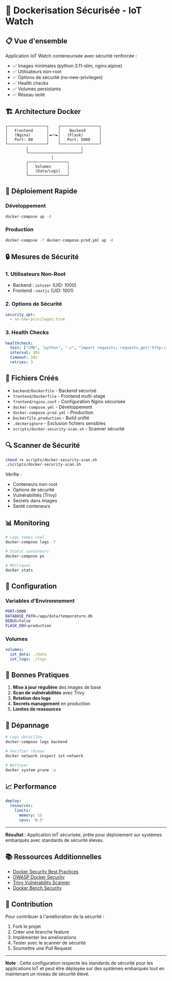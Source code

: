 # 🐳 Dockerisation Sécurisée - IoT Watch

## 📋 Vue d'ensemble

Application IoT Watch conteneurisée avec sécurité renforcée :
- ✅ Images minimales (python:3.11-slim, nginx:alpine)
- ✅ Utilisateurs non-root
- ✅ Options de sécurité (no-new-privileges)
- ✅ Health checks
- ✅ Volumes persistants
- ✅ Réseau isolé

## 🏗️ Architecture Docker

```
┌─────────────────┐    ┌─────────────────┐
│   Frontend      │    │    Backend      │
│   (Nginx)       │◄──►│   (Flask)       │
│   Port: 80      │    │   Port: 5000    │
└─────────────────┘    └─────────────────┘
         │                       │
         └───────────────────────┘
                    │
         ┌─────────────────┐
         │   Volumes       │
         │   (Data/Logs)   │
         └─────────────────┘
```

## 🚀 Déploiement Rapide

### Développement
```bash
docker-compose up -d
```

### Production
```bash
docker-compose -f docker-compose.prod.yml up -d
```

## 🔒 Mesures de Sécurité

### 1. Utilisateurs Non-Root
- Backend : `iotuser` (UID: 1000)
- Frontend : `nextjs` (UID: 1001)

### 2. Options de Sécurité
```yaml
security_opt:
  - no-new-privileges:true
```

### 3. Health Checks
```yaml
healthcheck:
  test: ["CMD", "python", "-c", "import requests; requests.get('http://localhost:5000/api/latest', timeout=5)"]
  interval: 30s
  timeout: 10s
  retries: 3
```

## 📁 Fichiers Créés

- `backend/Dockerfile` - Backend sécurisé
- `frontend/Dockerfile` - Frontend multi-stage
- `frontend/nginx.conf` - Configuration Nginx sécurisée
- `docker-compose.yml` - Développement
- `docker-compose.prod.yml` - Production
- `Dockerfile.production` - Build unifié
- `.dockerignore` - Exclusion fichiers sensibles
- `scripts/docker-security-scan.sh` - Scanner sécurité

## 🔍 Scanner de Sécurité

```bash
chmod +x scripts/docker-security-scan.sh
./scripts/docker-security-scan.sh
```

Vérifie :
- Conteneurs non-root
- Options de sécurité
- Vulnérabilités (Trivy)
- Secrets dans images
- Santé conteneurs

## 📊 Monitoring

```bash
# Logs temps réel
docker-compose logs -f

# Statut conteneurs
docker-compose ps

# Métriques
docker stats
```

## 🔧 Configuration

### Variables d'Environnement
```bash
PORT=5000
DATABASE_PATH=/app/data/temperature.db
DEBUG=False
FLASK_ENV=production
```

### Volumes
```yaml
volumes:
  iot_data: ./data
  iot_logs: ./logs
```

## 🚨 Bonnes Pratiques

1. **Mise à jour régulière** des images de base
2. **Scan de vulnérabilités** avec Trivy
3. **Rotation des logs**
4. **Secrets management** en production
5. **Limites de ressources**

## 🐛 Dépannage

```bash
# Logs détaillés
docker-compose logs backend

# Vérifier réseau
docker network inspect iot-network

# Nettoyer
docker system prune -a
```

## 📈 Performance

```yaml
deploy:
  resources:
    limits:
      memory: 1G
      cpus: '0.5'
```

---

**Résultat** : Application IoT sécurisée, prête pour déploiement sur systèmes embarqués avec standards de sécurité élevés.

## 📚 Ressources Additionnelles

- [Docker Security Best Practices](https://docs.docker.com/develop/dev-best-practices/)
- [OWASP Docker Security](https://owasp.org/www-project-docker-security/)
- [Trivy Vulnerability Scanner](https://aquasecurity.github.io/trivy/)
- [Docker Bench Security](https://github.com/docker/docker-bench-security)

## 🤝 Contribution

Pour contribuer à l'amélioration de la sécurité :

1. Fork le projet
2. Créer une branche feature
3. Implémenter les améliorations
4. Tester avec le scanner de sécurité
5. Soumettre une Pull Request

---

**Note** : Cette configuration respecte les standards de sécurité pour les applications IoT et peut être déployée sur des systèmes embarqués tout en maintenant un niveau de sécurité élevé. 